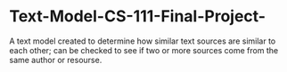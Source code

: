 # Text-Model-CS-111-Final-Project-
A text model created to determine how similar text sources are similar to each other; can be checked to see if two or more sources come from the same author or resourse.
